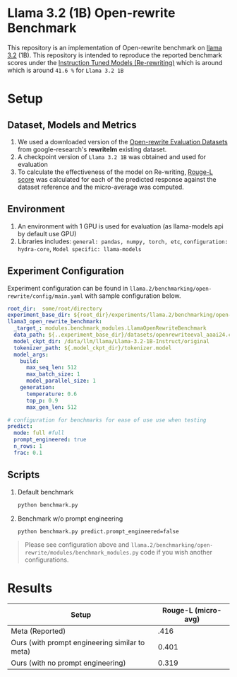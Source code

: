 # Llama 3.2 (1B) Open-rewrite Benchmark

This repository is an implementation of Open-rewrite benchmark on [llama 3.2](https://ai.meta.com/blog/llama-3-2-connect-2024-vision-edge-mobile-devices/) (1B). This repository is intended to reproduce the reported benchmark scores under the [Instruction Tuned Models (Re-rewriting)](https://github.com/meta-llama/llama-models/blob/main/models/llama3_2/MODEL_CARD.md#instruction-tuned-models) which is around which is around `41.6 %` for `Llama 3.2 1B`

# Setup
## Dataset, Models and Metrics
1. We used a downloaded version of the [Open-rewrite Evaluation Datasets](https://github.com/google-research/google-research/blob/master/rewritelm/openrewriteeval_aaai24.zip) from google-research's **rewritelm** existing dataset.
2. A checkpoint version of `Llama 3.2 1B` was obtained and used for evaluation
3. To calculate the effectiveness of the model on Re-writing, [Rouge-L score](https://pypi.org/project/rouge-score/) was calculated for each of the predicted response against the dataset reference and the micro-average was computed.

## Environment
1. An environment with 1 GPU is used for evaluation (as llama-models api by default use GPU)
2. Libraries includes: `general: pandas, numpy, torch, etc`, `configuration: hydra-core`, `Model specific: llama-models`

## Experiment Configuration
Experiment configuration can be found in `llama.2/benchmarking/open-rewrite/config/main.yaml` with sample configuration below.
```yaml
root_dir:  some/root/directory
experiment_base_dir: ${root_dir}/experiments/llama.2/benchmarking/open-rewrite
llama3_open_rewrite_benchmark:
  _target_: modules.benchmark_modules.LlamaOpenRewriteBenchmark
  data_path: ${..experiment_base_dir}/datasets/openrewriteeval_aaai24.csv
  model_ckpt_dir: /data/llm/llama/Llama-3.2-1B-Instruct/original
  tokenizer_path: ${.model_ckpt_dir}/tokenizer.model
  model_args:
    build:
      max_seq_len: 512
      max_batch_size: 1
      model_parallel_size: 1
    generation:     
      temperature: 0.6
      top_p: 0.9
      max_gen_len: 512

# configuration for benchmarks for ease of use use when testing
predict:
  mode: full #full
  prompt_engineered: true
  n_rows: 1
  frac: 0.1
```

## Scripts
1. Default benchmark
    ```bash
    python benchmark.py
    ``` 
2. Benchmark w/o prompt engineering
    ```
    python benchmark.py predict.prompt_engineered=false
    ```
> Please see configuration above and `llama.2/benchmarking/open-rewrite/modules/benchmark_modules.py` code if you wish another configurations. 


# Results
| Setup       | Rouge-L (micro-avg) |
|-----------------|-------|
| Meta (Reported)     | .416   |
| Ours (with prompt engineering similar to meta)           | 0.401   |
| Ours (with no prompt engineering)  | 0.319   |